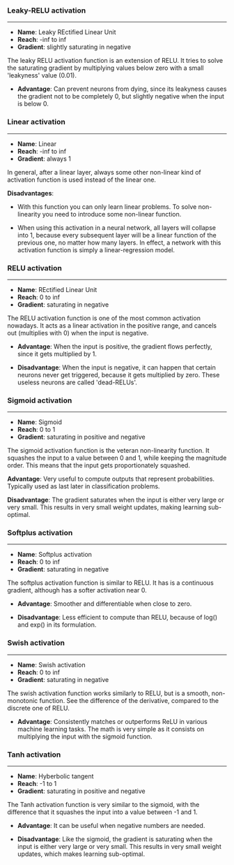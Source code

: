 ### Leaky-RELU activation
---
- **Name**: Leaky REctified Linear Unit
- **Reach**: -inf to inf
- **Gradient**: slightly saturating in negative

The leaky RELU activation function is an extension of RELU. It tries to solve the saturating gradient by multiplying values below zero with a small 'leakyness' value (0.01). 

 - **Advantage**: Can prevent neurons from dying, since its leakyness causes the gradient not to be completely 0, but slightly negative when the input is below 0.

### Linear activation
---
- **Name**: Linear
- **Reach**: -inf to inf 
- **Gradient**: always 1

In general, after a linear layer, always some other non-linear kind of activation function is used instead of the linear one. 

**Disadvantages**: 

- With this function you can only learn linear problems. To solve non-linearity you need to introduce some non-linear function.

- When using this activation in a neural network, all layers will collapse into 1, because every subsequent layer will be a linear function of the previous one, no matter how many layers. In effect, a network with this activation function is simply a linear-regression model.

### RELU activation
---
- **Name**: REctified Linear Unit
- **Reach**: 0 to inf
- **Gradient**: saturating in negative

The RELU activation function is one of the most common activation nowadays. It acts as a linear activation in the positive range, and cancels out (multiplies with 0) when the input is negative.

- **Advantage**: When the input is positive, the gradient flows perfectly, since it gets multiplied by 1.
 
- **Disadvantage**: When the input is negative, it can happen that certain neurons never get triggered, because it gets multiplied by zero. These useless neurons are called 'dead-RELUs'. 

### Sigmoid activation
---
- **Name**: Sigmoid
- **Reach**: 0 to 1
- **Gradient**: saturating in positive and negative

The sigmoid activation function is the veteran non-linearity function. It squashes the input to a value between 0 and 1, while keeping the magnitude order. This means that the input gets proportionately squashed. 

**Advantage**: Very useful to compute outputs that represent probabilities. Typically used as last later in classification problems.

**Disadvantage**: The gradient saturates when the input is either very large or very small. This results in very small weight updates, making learning sub-optimal. 


### Softplus activation
---
- **Name**: Softplus activation
- **Reach**: 0 to inf
- **Gradient**: saturating in negative

The softplus activation function is similar to RELU. It has is a continuous gradient, although has a softer activation near 0.

- **Advantage**: Smoother and differentiable when close to zero.

- **Disadvantage**: Less efficient to compute than RELU, because of log() and exp() in its formulation.

### Swish activation
---
- **Name**: Swish activation
- **Reach**: 0 to inf
- **Gradient**: saturating in negative

The swish activation function works similarly to RELU, but is a smooth, non-monotonic function. See the difference of the derivative, compared to the discrete one of RELU.

- **Advantage**: Consistently matches or outperforms ReLU in various machine learning tasks. The math is very simple as it consists on multiplying the input with the sigmoid function.

### Tanh activation
---
- **Name**: Hyberbolic tangent
- **Reach**: -1 to 1
- **Gradient**: saturating in positive and negative

The Tanh activation function is very similar to the sigmoid, with the difference that it squashes the input into a value between -1 and 1. 

- **Advantage**: It can be useful when negative numbers are needed.

- **Disadvantage**: Like the sigmoid, the gradient is saturating when the input is either very large or very small. This results in very small weight updates, which makes learning sub-optimal.

